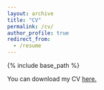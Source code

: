 ```yaml
---
layout: archive
title: "CV"
permalink: /cv/
author_profile: true
redirect_from:
  - /resume
---
```


{% include base_path %}

You can download my CV [here.](https://github.com/user-attachments/files/19556430/CV_Caio_website.pdf)
